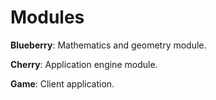 # Modules

**Blueberry**: Mathematics and geometry module.

**Cherry**: Application engine module.

**Game**: Client application.
